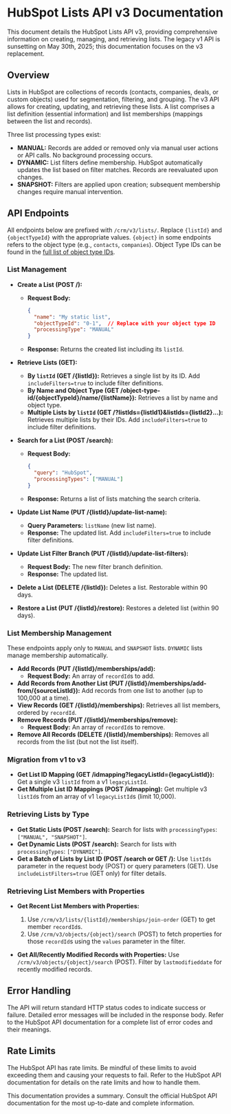 # HubSpot Lists API v3 Documentation

This document details the HubSpot Lists API v3, providing comprehensive information on creating, managing, and retrieving lists.  The legacy v1 API is sunsetting on May 30th, 2025; this documentation focuses on the v3 replacement.

## Overview

Lists in HubSpot are collections of records (contacts, companies, deals, or custom objects) used for segmentation, filtering, and grouping.  The v3 API allows for creating, updating, and retrieving these lists. A list comprises a list definition (essential information) and list memberships (mappings between the list and records).

Three list processing types exist:

* **MANUAL:** Records are added or removed only via manual user actions or API calls. No background processing occurs.
* **DYNAMIC:**  List filters define membership. HubSpot automatically updates the list based on filter matches. Records are reevaluated upon changes.
* **SNAPSHOT:** Filters are applied upon creation; subsequent membership changes require manual intervention.


## API Endpoints

All endpoints below are prefixed with `/crm/v3/lists/`.  Replace `{listId}` and `{objectTypeId}` with the appropriate values.  `{object}` in some endpoints refers to the object type (e.g., `contacts`, `companies`). Object Type IDs can be found in the [full list of object type IDs](<Insert Link to Object Type IDs if available>).


### List Management

* **Create a List (POST /):**
    * **Request Body:**
        ```json
        {
          "name": "My static list",
          "objectTypeId": "0-1",  // Replace with your object type ID
          "processingType": "MANUAL"
        }
        ```
    * **Response:**  Returns the created list including its `listId`.

* **Retrieve Lists (GET):**
    * **By `listId` (GET /{listId}):** Retrieves a single list by its ID.  Add `includeFilters=true` to include filter definitions.
    * **By Name and Object Type (GET /object-type-id/{objectTypeId}/name/{listName}):** Retrieves a list by name and object type.
    * **Multiple Lists by `listId` (GET /?listIds={listId1}&listIds={listId2}...):** Retrieves multiple lists by their IDs. Add `includeFilters=true` to include filter definitions.

* **Search for a List (POST /search):**
    * **Request Body:**
        ```json
        {
          "query": "HubSpot",
          "processingTypes": ["MANUAL"]
        }
        ```
    * **Response:** Returns a list of lists matching the search criteria.

* **Update List Name (PUT /{listId}/update-list-name):**
    * **Query Parameters:** `listName` (new list name).
    * **Response:** The updated list. Add `includeFilters=true` to include filter definitions.

* **Update List Filter Branch (PUT /{listId}/update-list-filters):**
    * **Request Body:** The new filter branch definition.
    * **Response:** The updated list.

* **Delete a List (DELETE /{listId}):** Deletes a list. Restorable within 90 days.
* **Restore a List (PUT /{listId}/restore):** Restores a deleted list (within 90 days).


### List Membership Management

These endpoints apply only to `MANUAL` and `SNAPSHOT` lists.  `DYNAMIC` lists manage membership automatically.

* **Add Records (PUT /{listId}/memberships/add):**
    * **Request Body:** An array of `recordId`s to add.
* **Add Records from Another List (PUT /{listId}/memberships/add-from/{sourceListId}):**  Add records from one list to another (up to 100,000 at a time).
* **View Records (GET /{listId}/memberships):** Retrieves all list members, ordered by `recordId`.
* **Remove Records (PUT /{listId}/memberships/remove):**
    * **Request Body:** An array of `recordId`s to remove.
* **Remove All Records (DELETE /{listId}/memberships):** Removes all records from the list (but not the list itself).


### Migration from v1 to v3

* **Get List ID Mapping (GET /idmapping?legacyListId={legacyListId}):** Get a single v3 `listId` from a v1 `legacyListId`.
* **Get Multiple List ID Mappings (POST /idmapping):**  Get multiple v3 `listId`s from an array of v1 `legacyListId`s (limit 10,000).


### Retrieving Lists by Type

* **Get Static Lists (POST /search):** Search for lists with `processingTypes`: `["MANUAL", "SNAPSHOT"]`.
* **Get Dynamic Lists (POST /search):** Search for lists with `processingTypes`: `["DYNAMIC"]`.
* **Get a Batch of Lists by List ID (POST /search or GET /):** Use `listIds` parameter in the request body (POST) or query parameters (GET).  Use `includeListFilters=true` (GET only) for filter details.


### Retrieving List Members with Properties

* **Get Recent List Members with Properties:**
    1. Use `/crm/v3/lists/{listId}/memberships/join-order` (GET) to get member `recordId`s.
    2. Use `/crm/v3/objects/{object}/search` (POST) to fetch properties for those `recordId`s using the `values` parameter in the filter.

* **Get All/Recently Modified Records with Properties:** Use `/crm/v3/objects/{object}/search` (POST).  Filter by `lastmodifieddate` for recently modified records.


##  Error Handling

The API will return standard HTTP status codes to indicate success or failure.  Detailed error messages will be included in the response body.  Refer to the HubSpot API documentation for a complete list of error codes and their meanings.


## Rate Limits

The HubSpot API has rate limits. Be mindful of these limits to avoid exceeding them and causing your requests to fail.  Refer to the HubSpot API documentation for details on the rate limits and how to handle them.


This documentation provides a summary. Consult the official HubSpot API documentation for the most up-to-date and complete information.
